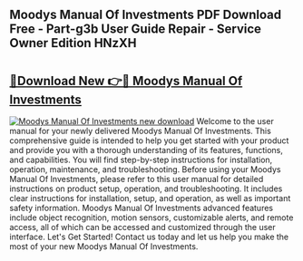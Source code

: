 ## Moodys Manual Of Investments PDF Download Free - Part-g3b User Guide Repair - Service Owner Edition HNzXH

# <h2><a href="http://bc21683.oget.top/?id=Moodys+Manual+Of+Investments">🔗Download New 👉🔴 Moodys Manual Of Investments</a></h2>

[![Moodys Manual Of Investments new download](https://i.imgur.com/5g1atiW.png)](http://bc21683.oget.top/?id=Moodys+Manual+Of+Investments)
Welcome to the user manual for your newly delivered Moodys Manual Of Investments. This comprehensive guide is intended to help you get started with your product and provide you with a thorough understanding of its features, functions, and capabilities. You will find step-by-step instructions for installation, operation, maintenance, and troubleshooting. Before using your Moodys Manual Of Investments, please refer to this user manual for detailed instructions on product setup, operation, and troubleshooting. It includes clear instructions for installation, setup, and operation, as well as important safety information. Moodys Manual Of Investments advanced features include object recognition, motion sensors, customizable alerts, and remote access, all of which can be accessed and customized through the user interface. Let's Get Started! Contact us today and let us help you make the most of your new Moodys Manual Of Investments.
